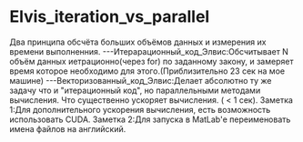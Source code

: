 # Elvis_iteration_vs_parallel
Два принципа обсчёта больших объёмов данных и измерения их времени выполненния.
---Итерарационный_код_Элвис:Обсчитывает N объём данных иетрационно(через for) по заданному закону, и замеряет время которое необходимо для этого.(Приблизительно 23 сек на мое машине)
---Векторизованный_код_Элвис:Делает абсолютно ту же задачу что и "итерационный код", но параллельными методами вычисления. Что существенно ускоряет вычисления. ( < 1 сек).
Заметка 1:Для дополнительного ускорения вычисления, есть возможность использовать CUDA. 
Заметка 2:Для запуска в MatLab'е переименовать имена файлов на английский.
